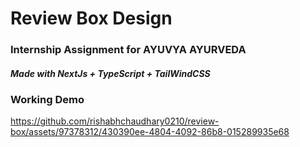 # Review Box Design 
### Internship Assignment for AYUVYA AYURVEDA
##### Made with NextJs + TypeScript + TailWindCSS

### Working Demo
https://github.com/rishabhchaudhary0210/review-box/assets/97378312/430390ee-4804-4092-86b8-015289935e68

